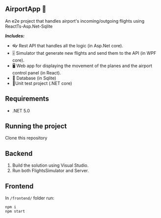 ## AirportApp 🛫
An e2e project that handles airport's incoming/outgoing flights using 
ReactTs-Asp.Net-Sqlite

***Includes:***
* 👓 Rest API that handles all the logic (in Asp.Net core).
* 🎚 Simulator that generate new flights and send them to the API (in WPF core).
* 🖥 Web app for displaying the movement of the planes and the airport control panel (in React).
* 💾 Database (in Sqlite)
* 🧪Unit test project (.NET core)

## Requirements
* .NET 5.0

## Running the project
Clone this repository

## Backend
1. Build the solution using Visual Studio.
2. Run both FlightsSimulator and Server.

## Frontend
In `/frontend/` folder run:

```
npm i
npm start
```
